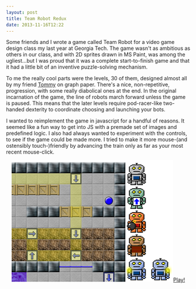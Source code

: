 ```yaml
---
layout: post
title: Team Robot Redux
date: 2013-11-16T12:22
---
```


Some friends and I wrote a game called Team Robot for a video game
design class my last year at Georgia Tech. The game wasn't as
ambitious as others in our class, and with 2D sprites drawn in MS
Paint, was among the ugliest...but I was proud that it was a complete
start-to-finish game and that it had a little bit of an inventive
puzzle-solving mechanism.

To me the really cool parts were the levels, 30 of them, designed
almost all by my friend [Tommy](http://bopmtg.net/) on graph
paper. There's a nice, non-repetitive, progression, with some really
diabolical ones at the end. In the original incarnation of the game,
the line of robots march forward unless the game is paused. This means
that the later levels require pod-racer-like two-handed dexterity to
coordinate choosing and launching your bots.

I wanted to reimplement the game in javascript for a handful of
reasons. It seemed like a fun way to get into JS with a premade set of
images and predefined logic. I also had always wanted to experiment
with the controls, to see if the game could be made more. I tried to
make it more mouse-(and ostensibly touch-)friendly by advancing the
train only as far as your most recent mouse-click.

<div style="text-align:center">
<a href="game.html"><img src="screenshot.png" alt="Team Robot Screenshot">Play!</a>
</div>

